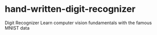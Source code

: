 # hand-written-digit-recognizer
Digit Recognizer Learn computer vision fundamentals with the famous MNIST data
